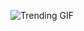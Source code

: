 ![Trending GIF](https://media0.giphy.com/media/v1.Y2lkPThiYjIxNzcyNjd0b3EyOHh4NGs4NnNveWVpdmYwb3doMWkwMmh6YXh6Zm81NThwNiZlcD12MV9naWZzX3NlYXJjaCZjdD1n/rplvK3z0IzLqBxVJWk/giphy.gif)
